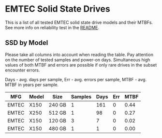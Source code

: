 EMTEC Solid State Drives
========================

This is a list of all tested EMTEC solid state drive models and their MTBFs. See
more info on reliability test in the [README](https://github.com/bsdhw/SMART).

SSD by Model
------------

Please take all columns into account when reading the table. Pay attention on the
number of tested samples and power-on days. Simultaneous high values of both MTBF
and errors are possible if only rare drives in the subset encounter errors.

Days - avg. days per sample,
Err  - avg. errors per sample,
MTBF - avg. MTBF in years per sample.

| MFG       | Model              | Size   | Samples | Days  | Err   | MTBF |
|-----------|--------------------|--------|---------|-------|-------|------|
| EMTEC     | X150               | 240 GB | 1       | 161   | 0     | 0.44   |
| EMTEC     | X250               | 512 GB | 1       | 98    | 0     | 0.27   |
| EMTEC     | X150               | 120 GB | 3       | 7     | 0     | 0.02   |
| EMTEC     | X150               | 480 GB | 1       | 1     | 0     | 0.00   |
